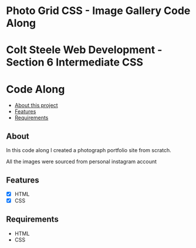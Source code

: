 # Photo Grid CSS - Image Gallery Code Along
# Colt Steele Web Development - Section 6 Intermediate CSS
# Code Along

- [About this project](#about)
- [Features](#features)
- [Requirements](#requirements)

<a name="about"></a>
## About
In this code along I created a photograph portfolio site from scratch.

All the images were sourced from personal instagram account

<a name="features"></a>
## Features
- [x] HTML
- [x] CSS

<a name="requirements"></a>
## Requirements
- HTML
- CSS
